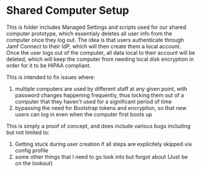 # Shared Computer Setup

This is folder includes Managed Settings and scripts used for our shared computer prototype, which essentialy deletes all user info from the computer once they log out.
The idea is that users authenticate through Jamf Connect to their IdP, which will then create them a local account.
Once the user logs out of the computer, all data local to their account will be deleted, which will keep the computer from needing local disk encryption in order for it to be HIPAA compliant.

This is intended to fix issues where:
  1. multiple computers are used by different staff at any given point, with password changes happening frequently, thus locking them out of a computer that they haven't used for a significant period of time
  2. bypassing the need for Bootstrap tokens and encryption, so that new users can log in even when the computer first boots up

This is simply a proof of concept, and does include various bugs including but not limited to:
  1. Getting stuck during user creation if all steps are explicitely skipped via config profile
  2. some other things that I need to go look into but forgot about (Just be on the lookout)
